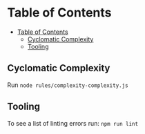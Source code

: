 # Table of Contents
- [Table of Contents](#table-of-contents)
  - [Cyclomatic Complexity](#cyclomatic-complexity)
  - [Tooling](#tooling)

## Cyclomatic Complexity

Run `node rules/complexity-complexity.js`

## Tooling

To see a list of linting errors run: `npm run lint`
